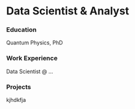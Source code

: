 # Data Scientist & Analyst

### Education
Quantum Physics, PhD

### Work Experience
Data Scientist @ ...

### Projects
kjhdkfja    
